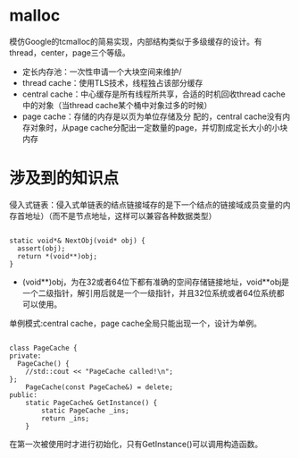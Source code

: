 # malloc
模仿Google的tcmalloc的简易实现，内部结构类似于多级缓存的设计。有thread，center，page三个等级。
- 定长内存池：一次性申请一个大块空间来维护/
- thread cache：使用TLS技术，线程独占该部分缓存
- central cache：中心缓存是所有线程所共享，合适的时机回收thread cache中的对象（当thread cache某个桶中对象过多的时候）
- page cache：存储的内存是以页为单位存储及分 配的，central cache没有内存对象时，从page cache分配出一定数量的page，并切割成定长大小的小块内存

# 涉及到的知识点

侵入式链表：侵入式单链表的结点链接域存的是下一个结点的链接域成员变量的内存首地址）（而不是节点地址，这样可以兼容各种数据类型）
<pre><code>
static void*& NextObj(void* obj) {
  assert(obj);
  return *(void**)obj;
}
</code></pre>
 * (void**)obj，为在32或者64位下都有准确的空间存储链接地址，void**obj是一个二级指针，解引用后就是一个一级指针，并且32位系统或者64位系统都可以使用。

单例模式:central cache，page cache全局只能出现一个，设计为单例。
<pre><code>
class PageCache {
private:
  PageCache() {
	//std::cout << "PageCache called!\n";
};
	PageCache(const PageCache&) = delete;
public:
  	static PageCache& GetInstance() {
		static PageCache _ins;
		return _ins;
	}
</code></pre>
在第一次被使用时才进行初始化，只有GetInstance()可以调用构造函数。
